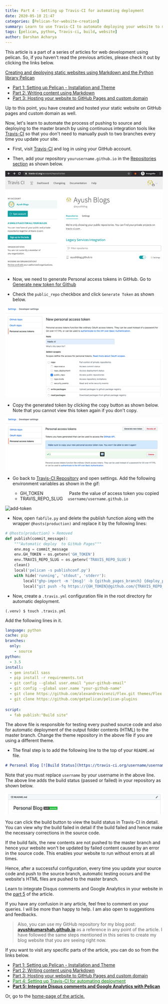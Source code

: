 ```yaml
---
title: Part 4 - Setting up Travis-CI for automating deployment
date: 2020-05-10 21:47
categories: [Pelican-for-website-creation]
summary: Learn to use Travis-CI to automate deploying your website to master branch
tags: [pelican, python, Travis-ci, build, website]
author: Darshan Acharya
---
```


This article is a part of a series of articles for web development using pelican. So, if you haven't read the previous
articles, please check it out by clicking the links below.

[Creating and deploying static websites using Markdown and the Python library Pelican](https://acharyadarshan.github.io//2020/03/web-pelican-intro)

- [Part 1: Setting up Pelican - Installation and Theme](https://acharyadarshan.github.io//2020/03/web-pelican-pt1-setup)
- [Part 2: Writing content using Markdown](https://acharyadarshan.github.io//2020/03/web-pelican-pt2-markdown)
- [Part 3: Hosting your website to GitHub Pages and custom domain](https://acharyadarshan.github.io//2020/03/web-pelican-pt3-hosting)

Up to this point, you have created and hosted your static website on GitHub pages and custom domain as well.

Now, let's learn to automate the process of pushing to source and deploying to the master branch by using continuous integration
tools like [Travis-CI](https://travis-ci.org/) so that you don't need to manually push to two branches every time you
update your site.

- First, visit [Travis-CI](https://travis-ci.org/) and log in using your GitHub account.

- Then, add your repository `yourusername.github.io` in the [Repositories section](https://travis-ci.org/account/repositories) as shown below.

![travis-repo](/assets/img/sample/travis-repo.png)

- Now, we need to generate Personal access tokens in GitHub. Go to [Generate new token for Github](https://github.com/settings/tokens/new)

- Check the `public_repo` checkbox and click `Generate Token` as shown below.

![public_repo](/assets/img/sample/public-repo.png)

- Copy the generated token by clicking the copy button as shown below. Note that you cannot view this token again if you don't copy.

![access-token](/assets/img/sample/access-token.png)

- Go back to [Travis-CI Repository](https://travis-ci.org/account/repositories) and open settings. Add the following environment variables as shown in the gif:

    - GH_TOKEN &nbsp;&nbsp;&nbsp;&nbsp;&nbsp;&nbsp;&nbsp;&nbsp;&nbsp;&nbsp;&nbsp;&nbsp;&nbsp;&nbsp;&nbsp;&nbsp;&nbsp;&nbsp;&nbsp; Paste the value of access token you copied
    - TRAVIS_REPO_SLUG &nbsp;&nbsp; `username/username.github.io`

![add-token](/assets/img/sample/add-token.gif)

- Now, open `fabfile.py` and delete the publish function along with the wrapper `@hosts(production)` and replace it by the following lines:

```python
# @hosts(production) > Removed
def publish(commit_message):
    """Automatic deploy  to GitHub Pages"""
    env.msg = commit_message
    env.GH_TOKEN = os.getenv('GH_TOKEN')
    env.TRAVIS_REPO_SLUG = os.getenv('TRAVIS_REPO_SLUG')
    clean()
    local('pelican -s publishconf.py')
    with hide('running', 'stdout', 'stderr'):
        local("ghp-import -m '{msg}' -b {github_pages_branch} {deploy_path}".format(**env))
        local("git push -fq https://{GH_TOKEN}@github.com/{TRAVIS_REPO_SLUG}.git {github_pages_branch}".format(**env))
```

- Now, create a `.travis.yml` configuration file in the root directory for automatic deployment.

```console
(.venv) $ touch .travis.yml
```

Add the following lines in it.

```yml
language: python
cache: pip
branches:
  only:
    - source
python:
  - 3.5
install:
  - gem install sass
  - pip install -r requirements.txt
  - git config --global user.email "your-github-email"
  - git config --global user.name "your-github-name"
  - git clone https://github.com/alexandrevicenzi/Flex.git themes/Flex
  - git clone https://github.com/getpelican/pelican-plugins

script:
  - fab publish:"Build site"
```

The above file is responsible for testing every pushed source code and also for automatic deployment of the output folder contents (HTML) to the master branch. Change the theme repository in the above file if you are using a different theme.

- The final step is to add the following line to the top of your `README.md` file.

```markdown
# Personal Blog [![Build Status](https://travis-ci.org/username/username.github.io.svg?branch=source)](https://travis-ci.org/username/username.github.io)
```

Note that you must replace `username` by your username in the above line. The above line adds the build status (passed or failed) in your repository as shown below.

![build](/assets/img/sample/build.png)

You can click the build button to view the build status in Travis-CI in detail. You can view why the build failed in detail if the build failed and hence make the necessary corrections in the source code.

If the build fails, the new contents are not pushed to the master branch and hence your website won't be updated by failed content caused by an error in the source code. This enables your website to run without errors at all times.

Hence, after a successful configuration, every time you update your source code and push to the source branch, automatic testing occurs and the website's HTML files are pushed to the master branch.

Learn to integrate Disqus comments and Google Analytics in your website in the [part
5](https://acharyadarshan.github.io//2020/05/web-pelican-pt5-disqus-analytics) of the article.

If you have any confusion in any article, feel free to comment on your queries. I will be more than happy to help. I am
also open to suggestions and feedbacks.  

>Also, you can use my GitHub repository for my blog post: [**ayushkumarshah.github.io**](https://github.com/acharyadarshan/ayushkumarshah.github.io/tree/pelican-backup) as a
reference in any point of the article. I have followed the same steps mentioned in this series to create my blog
website that you are seeing right now.

If you want to visit any specific parts of the article, you can do so from the links below.

- [Part 1: Setting up Pelican - Installation and Theme](https://acharyadarshan.github.io//2020/03/web-pelican-pt1-setup)
- [Part 2: Writing content using Markdown](https://acharyadarshan.github.io//2020/03/web-pelican-pt2-markdown)
- [Part 3: Hosting your website to GitHub Pages and custom domain](https://acharyadarshan.github.io//2020/03/web-pelican-pt3-hosting)
- [<span style="color:green">Part 4: Setting up Travis-CI for automating deployment</span>](https://acharyadarshan.github.io//2020/05/web-pelican-pt4-travisci)
- [**Part 5: Integrate Disqus comments and Google Analytics with Pelican**](https://acharyadarshan.github.io//2020/05/web-pelican-pt5-disqus-analytics)


Or, go to the [home-page of the article.](https://acharyadarshan.github.io//2020/03/web-pelican-intro)
